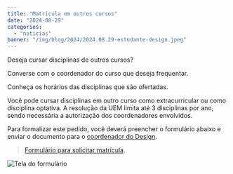 ```yaml
---
title: "Matrícula em outros cursos"
date: "2024-08-29"
categories: 
  - "noticias"
banner: "/img/blog/2024/2024.08.29-estudante-design.jpeg"
---
```


Deseja cursar disciplinas de outros cursos?

Converse com o coordenador do curso que deseja frequentar. 
<!--more-->

Conheça os horários das disciplinas que são ofertadas. 

Você pode cursar disciplinas em outro curso como extracurricular ou como disciplina optativa. A resolução da UEM limita até 3 disciplinas por ano, sendo necessária a autorização dos coordenadores envolvidos. 

Para formalizar este pedido, você deverá preencher o formulário abaixo e enviar o documento para o [coordenador do Design](mailto:coord-design@uem.br).

> [Formulário para solicitar matrícula](../docs/formulario-disciplinas-em-outros-cursos.docx).

![Tela do formulário](/img/blog/2024/2024-08-29_15-06-captura-tela.png)



